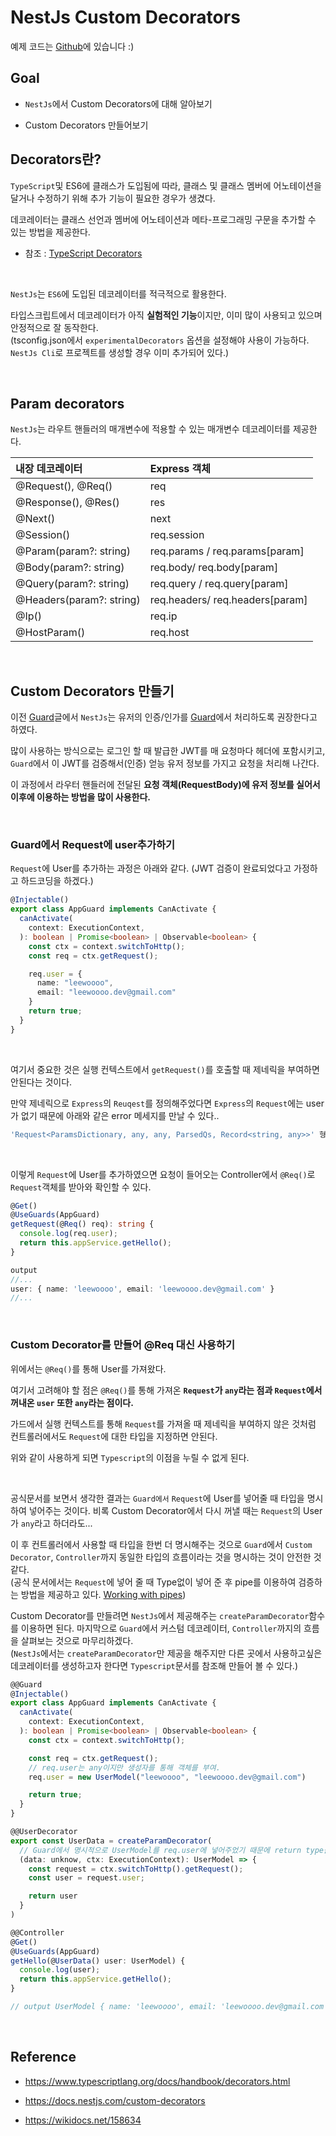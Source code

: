 NestJs Custom Decorators
===

예제 코드는 [Github](https://github.com/leewoooo/blog-code/tree/main/custom-decorators)에 있습니다 :)

## Goal 

- `NestJs`에서 Custom Decorators에 대해 알아보기

- Custom Decorators 만들어보기 

## Decorators란?

`TypeScript`및 ES6에 클래스가 도입됨에 따라, 클래스 및 클래스 멤버에 어노테이션을 달거나 수정하기 위해 추가 기능이 필요한 경우가 생겼다.

데코레이터는 클래스 선언과 멤버에 어노테이션과 메타-프로그래밍 구문을 추가할 수 있는 방법을 제공한다.

- 참조 : [TypeScript Decorators](https://typescript-kr.github.io/pages/decorators.html)

<br>

`NestJs`는 `ES6`에 도입된 데코레이터를 적극적으로 활용한다. 

타입스크립트에서 데코레이터가 아직 **실험적인 기능**이지만, 이미 많이 사용되고 있으며 안정적으로 잘 동작한다.<br>(tsconfig.json에서 `experimentalDecorators` 옵션을 설정해야 사용이 가능하다. `NestJs Cli`로 프로젝트를 생성할 경우 이미 추가되어 있다.) 

<br>

## Param decorators

`NestJs`는 라우트 핸들러의 매개변수에 적용할 수 있는 매개변수 데코레이터를 제공한다.

|내장 데코레이터 | Express 객체 |
| :--- | :--- |
| @Request(), @Req() | req | 
| @Response(), @Res() | res |
| @Next() | next |
| @Session() | req.session | 
| @Param(param?: string) | req.params / req.params[param]|
| @Body(param?: string) | req.body/ req.body[param] |
| @Query(param?: string) | req.query / req.query[param] |
| @Headers(param?: string) | req.headers/ req.headers[param] |
| @Ip() | req.ip |
| @HostParam() | req.host |

<br>

## Custom Decorators 만들기

이전 [Guard](https://velog.io/@dev_leewoooo/NestJs-Guard)글에서 `NestJs`는 유저의 인증/인가를 [Guard](https://velog.io/@dev_leewoooo/NestJs-Guard)에서 처리하도록 권장한다고 하였다.

많이 사용하는 방식으로는 로그인 할 때 발급한 JWT를 매 요청마다 헤더에 포함시키고, `Guard`에서 이 JWT를 검증해서(인증) 얻능 유저 정보를 가지고 요청을 처리해 나간다.

이 과정에서 라우터 핸들러에 전달된 **요청 객체(RequestBody)에 유저 정보를 실어서 이후에 이용하는 방법을 많이 사용한다.**

<br>

### Guard에서 Request에 user추가하기

`Request`에 User를 추가하는 과정은 아래와 같다. (JWT 검증이 완료되었다고 가정하고 하드코딩을 하겠다.)

```ts
@Injectable()
export class AppGuard implements CanActivate {
  canActivate(
    context: ExecutionContext,
  ): boolean | Promise<boolean> | Observable<boolean> {
    const ctx = context.switchToHttp();
    const req = ctx.getRequest();

    req.user = {
      name: "leewoooo",
      email: "leewoooo.dev@gmail.com"
    }
    return true;
  }
}
```

<br>

여기서 중요한 것은 실행 컨텍스트에서 `getRequest()`를 호출할 때 제네릭을 부여하면 안된다는 것이다.

만약 제네릭으로 `Express`의 `Reuqest`를 정의해주었다면 `Express`의 `Request`에는 user가 없기 때문에 아래와 같은 error 메세지를 만날 수 있다..
```ts
'Request<ParamsDictionary, any, any, ParsedQs, Record<string, any>>' 형식에 'user' 속성이 없습니다.ts(2339)
```

<br>

이렇게 `Request`에 User를 추가하였으면 요청이 들어오는 Controller에서 `@Req()`로 `Request`객체를 받아와 확인할 수 있다.

```ts
@Get()
@UseGuards(AppGuard)
getRequest(@Req() req): string {
  console.log(req.user);
  return this.appService.getHello();
}

output
//...
user: { name: 'leewoooo', email: 'leewoooo.dev@gmail.com' }
//...
```

<br>

### Custom Decorator를 만들어 @Req 대신 사용하기

위에서는 `@Req()`를 통해 User를 가져왔다. 

여기서 고려해야 할 점은 `@Req()`를 통해 가져온 **`Request`가 `any`라는 점과 `Request`에서 꺼내온 `user` 또한 `any`라는 점이다.**

가드에서 실행 컨텍스트를 통해 `Request`를 가져올 때 제네릭을 부여하지 않은 것처럼 컨트롤러에서도 `Request`에 대한 타입을 지정하면 안된다.

위와 같이 사용하게 되면 `Typescript`의 이점을 누릴 수 없게 된다.

<br>

공식문서를 보면서 생각한 결과는 `Guard에서` `Request`에 User를 넣어줄 때 타입을 명시하여 넣어주는 것이다. 비록 Custom Decorator에서 다시 꺼낼 때는 `Request`의 User가 `any`라고 하더라도...

이 후 컨트롤러에서 사용할 때 타입을 한번 더 명시해주는 것으로 `Guard`에서 `Custom Decorator`, `Controller`까지 동일한 타입의 흐름이라는 것을 명시하는 것이 안전한 것 같다. <br>(공식 문서에서는 `Request`에 넣어 줄 때 Type없이 넣어 준 후 pipe를 이용하여 검증하는 방법을 제공하고 있다. [Working with pipes](https://docs.nestjs.com/custom-decorators#working-with-pipes))


Custom Decorator를 만들려면 `NestJs`에서 제공해주는 `createParamDecorator`함수를 이용하면 된다. 마지막으로 `Guard`에서 커스텀 데코레이터, `Controller`까지의 흐름을 살펴보는 것으로 마무리하겠다.<br>(`NestJs`에서는 `createParamDecorator`만 제공을 해주지만 다른 곳에서 사용하고싶은 데코레이터를 생성하고자 한다면 `Typescript`문서를 참조해 만들어 볼 수 있다.)



```ts
@@Guard
@Injectable()
export class AppGuard implements CanActivate {
  canActivate(
    context: ExecutionContext,
  ): boolean | Promise<boolean> | Observable<boolean> {
    const ctx = context.switchToHttp();

    const req = ctx.getRequest();
    // req.user는 any이지만 생성자를 통해 객체를 부여.
    req.user = new UserModel("leewoooo", "leewoooo.dev@gmail.com")

    return true;
  }
}

@@UserDecorator
export const UserData = createParamDecorator(
  // Guard에서 명시적으로 UserModel를 req.user에 넣어주었기 때문에 return type을 UserModel로 정의
  (data: unknow, ctx: ExecutionContext): UserModel => {
    const request = ctx.switchToHttp().getRequest();
    const user = request.user;

    return user
  }
)

@@Controller
@Get()
@UseGuards(AppGuard)
getHello(@UserData() user: UserModel) {
  console.log(user); 
  return this.appService.getHello();
}

// output UserModel { name: 'leewoooo', email: 'leewoooo.dev@gmail.com' }
```

<br>

## Reference

- https://www.typescriptlang.org/docs/handbook/decorators.html

- https://docs.nestjs.com/custom-decorators

- https://wikidocs.net/158634



